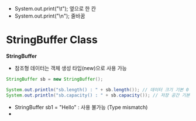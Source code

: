 - System.out.print("\t"); 옆으로 한 칸
- System.out.print("\n"); 줄바꿈

# StringBuffer Class

**StringBuffer**
- 참조형 데이터는 객체 생성 타입(new)으로 사용 가능
```java
StringBuffer sb = new StringBuffer();

System.out.println("sb.length() : " + sb.length()); // 데이터 크기 기본 0
System.out.println("sb.capacity() : " + sb.capacity()); // 저장 공간 기본 16
```
- StringBuffer sb1 = "Hello" : 사용 불가능 (Type mismatch)
- 

